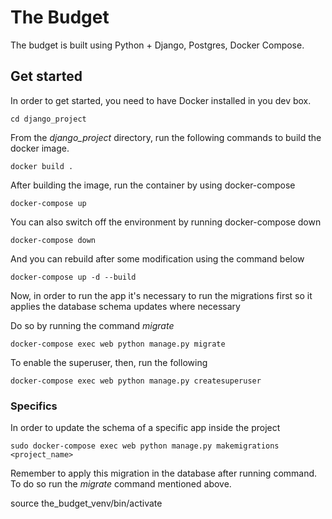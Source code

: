 # The Budget

The budget is built using Python + Django, Postgres, Docker Compose.

## Get started

In order to get started, you need to have Docker installed in you dev box.

```
cd django_project
```

From the _django_project_ directory, run the following commands to build the docker image.

```
docker build .
```

After building the image, run the container by using docker-compose

```
docker-compose up
```

You can also switch off the environment by running docker-compose down

```
docker-compose down
```

And you can rebuild after some modification using the command below

```
docker-compose up -d --build
```


Now, in order to run the app it's necessary to run the migrations first so it applies the database schema updates where necessary

Do so by running the command _migrate_

```
docker-compose exec web python manage.py migrate
```

To enable the superuser, then, run the following

```
docker-compose exec web python manage.py createsuperuser
```

### Specifics

In order to update the schema of a specific app inside the project
```
sudo docker-compose exec web python manage.py makemigrations <project_name>
```
Remember to apply this migration in the database after running command. To do so run the _migrate_ command mentioned above.


source the_budget_venv/bin/activate